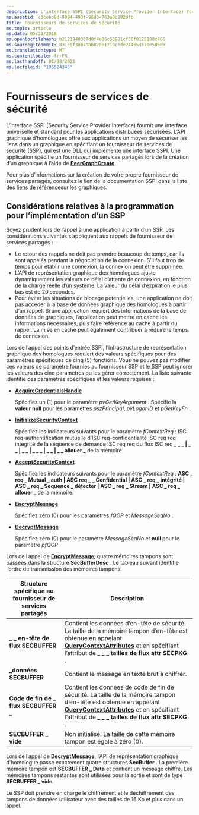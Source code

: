 ```yaml
---
description: L’interface SSPI (Security Service Provider Interface) fournit une interface universelle et standard pour les applications distribuées sécurisées.
ms.assetid: c3cebb9d-9094-493f-96d3-763a0c282dfb
title: Fournisseurs de services de sécurité
ms.topic: article
ms.date: 05/31/2018
ms.openlocfilehash: b2121940337d0f4e06c53981cf30f0125180c466
ms.sourcegitcommit: 831e8f3db78ab820e1710cede244553c70e50500
ms.translationtype: MT
ms.contentlocale: fr-FR
ms.lasthandoff: 01/08/2021
ms.locfileid: "106524345"
---
```

# <a name="security-service-providers"></a>Fournisseurs de services de sécurité

L’interface SSPI (Security Service Provider Interface) fournit une interface universelle et standard pour les applications distribuées sécurisées. L’API graphique d’homologues offre aux applications un moyen de sécuriser les liens dans un graphique en spécifiant un fournisseur de services de sécurité (SSP), qui est une DLL qui implémente une interface SSPI. Une application spécifie un fournisseur de services partagés lors de la création d’un graphique à l’aide de [**PeerGraphCreate**](/windows/desktop/api/P2P/nf-p2p-peergraphcreate).

Pour plus d’informations sur la création de votre propre fournisseur de services partagés, consultez le lien de la documentation SSPI dans la liste des [liens de référence](graphing-reference-links.md)sur les graphiques.

## <a name="programming-considerations-for-implementing-an-ssp"></a>Considérations relatives à la programmation pour l’implémentation d’un SSP

Soyez prudent lors de l’appel à une application à partir d’un SSP. Les considérations suivantes s’appliquent aux rappels de fournisseur de services partagés :

-   Le retour des rappels ne doit pas prendre beaucoup de temps, car ils sont appelés pendant la négociation de la connexion. S’il faut trop de temps pour établir une connexion, la connexion peut être supprimée.
-   L’API de représentation graphique des homologues ajuste dynamiquement les valeurs de délai d’attente de connexion, en fonction de la charge réelle d’un système. La valeur du délai d’expiration le plus bas est de 20 secondes.
-   Pour éviter les situations de blocage potentielles, une application ne doit pas accéder à la base de données graphique des homologues à partir d’un rappel. Si une application requiert des informations de la base de données de graphiques, l’application peut mettre en cache les informations nécessaires, puis faire référence au cache à partir du rappel. La mise en cache peut également contribuer à réduire le temps de connexion.

Lors de l’appel des points d’entrée SSPI, l’infrastructure de représentation graphique des homologues requiert des valeurs spécifiques pour des paramètres spécifiques de cinq (5) fonctions. Vous ne pouvez pas modifier ces valeurs de paramètre fournies au fournisseur SSP et le SSP peut ignorer les valeurs des cinq paramètres ou les gérer correctement. La liste suivante identifie ces paramètres spécifiques et les valeurs requises :

-   [**AcquireCredentialsHandle**](graphing-reference-links.md)

    Spécifiez un (1) pour le paramètre *pvGetKeyArgument* . Spécifie la **valeur null** pour les paramètres *pszPrincipal*, *pvLogonID* et *pGetKeyFn* .

-   [**InitializeSecurityContext**](graphing-reference-links.md)

    Spécifiez les indicateurs suivants pour le paramètre *fContextReq* : ISC req-authentification mutuelle d’ISC req-confidentialité ISC req req intégrité de la séquence de demande ISC req req du flux ISC req **\_ \_ \_ \| \_ \_ \| \_ \_ \| \_ \_ \_ \| \_ \_ \| \_ \_ allouer \_** de la mémoire.

-   [**AcceptSecurityContext**](graphing-reference-links.md)

    Spécifiez les indicateurs suivants pour le paramètre *fContextReq* : **ASC \_ req \_ Mutual \_ auth \| ASC req \_ \_ Confidential \| ASC \_ req \_ intégrité \| ASC \_ req \_ Sequence \_ détecter \| ASC \_ req \_ Stream \| ASC \_ req \_ allouer \_** de la mémoire.

-   [**EncryptMessage**](graphing-reference-links.md)

    Spécifiez zéro (0) pour les paramètres *fQOP* et *MessageSeqNo* .

-   [**DecryptMessage**](graphing-reference-links.md)

    Spécifiez zéro (0) pour le paramètre *MessageSeqNo* et **null** pour le paramètre *pfQOP* .

Lors de l’appel de [**EncryptMessage**](graphing-reference-links.md), quatre mémoires tampons sont passées dans la structure **SecBufferDesc** . Le tableau suivant identifie l’ordre de transmission des mémoires tampons.

| Structure spécifique au fournisseur de services partagés         | Description                                                                                                                                                                                                       |
|--------------------------------|-------------------------------------------------------------------------------------------------------------------------------------------------------------------------------------------------------------------|
| **\_ \_ en-tête de flux SECBUFFER**  | Contient les données d’en-tête de sécurité. La taille de la mémoire tampon d’en-tête est obtenue en appelant [**QueryContextAttributes**](graphing-reference-links.md) et en spécifiant l’attribut de **\_ \_ \_ tailles de flux attr SECPKG** .  |
| **\_données SECBUFFER**            | Contient le message en texte brut à chiffrer.                                                                                                                                                                  |
| **Code de fin de \_ flux SECBUFFER \_** | Contient les données de code de fin de sécurité. La taille de la mémoire tampon d’en-tête est obtenue en appelant [**QueryContextAttributes**](graphing-reference-links.md) et en spécifiant l’attribut de **\_ \_ \_ tailles de flux attr SECPKG** . |
| **SECBUFFER \_ vide**           | Non initialisé. La taille de cette mémoire tampon est égale à zéro (0).                                                                                                                                                             |



 

Lors de l’appel de [**DecryptMessage**](graphing-reference-links.md), l’API de représentation graphique d’homologue passe exactement quatre structures **SecBuffer** . La première mémoire tampon est **SECBUFFER \_ Data** et contient un message chiffré. Les mémoires tampons restantes sont utilisées pour la sortie et sont de type **SECBUFFER \_ vide**.

Le SSP doit prendre en charge le chiffrement et le déchiffrement des tampons de données utilisateur avec des tailles de 16 Ko et plus dans un appel.

 

 



